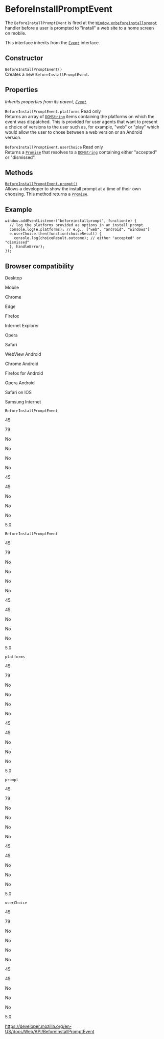 # BeforeInstallPromptEvent

The `BeforeInstallPromptEvent` is fired at the [`Window.onbeforeinstallprompt`](window/onbeforeinstallprompt) handler before a user is prompted to "install" a web site to a home screen on mobile.

This interface inherits from the [`Event`](event) interface.

## Constructor

<span class="page-not-created">`BeforeInstallPromptEvent()`</span>  
Creates a new `BeforeInstallPromptEvent`.

## Properties

_Inherits properties from its parent, [`Event`](event)._

<span class="page-not-created">`BeforeInstallPromptEvent.platforms`</span> <span class="badge inline readonly">Read only </span>  
Returns an array of [`DOMString`](domstring) items containing the platforms on which the event was dispatched. This is provided for user agents that want to present a choice of versions to the user such as, for example, "web" or "play" which would allow the user to chose between a web version or an Android version.

<span class="page-not-created">`BeforeInstallPromptEvent.userChoice`</span> <span class="badge inline readonly">Read only </span>  
Returns a [`Promise`](https://developer.mozilla.org/en-US/docs/Web/JavaScript/Reference/Global_Objects/Promise) that resolves to a [`DOMString`](domstring) containing either "accepted" or "dismissed".

## Methods

[`BeforeInstallPromptEvent.prompt()`](beforeinstallpromptevent/prompt)  
Allows a developer to show the install prompt at a time of their own choosing. This method returns a [`Promise`](https://developer.mozilla.org/en-US/docs/Web/JavaScript/Reference/Global_Objects/Promise).

## Example

    window.addEventListener("beforeinstallprompt", function(e) {
      // log the platforms provided as options in an install prompt
      console.log(e.platforms); // e.g., ["web", "android", "windows"]
      e.userChoice.then(function(choiceResult) {
        console.log(choiceResult.outcome); // either "accepted" or "dismissed"
      }, handleError);
    });

## Browser compatibility

Desktop

Mobile

Chrome

Edge

Firefox

Internet Explorer

Opera

Safari

WebView Android

Chrome Android

Firefox for Android

Opera Android

Safari on IOS

Samsung Internet

`BeforeInstallPromptEvent`

45

79

No

No

No

No

45

45

No

No

No

5.0

`BeforeInstallPromptEvent`

45

79

No

No

No

No

45

45

No

No

No

5.0

`platforms`

45

79

No

No

No

No

45

45

No

No

No

5.0

`prompt`

45

79

No

No

No

No

45

45

No

No

No

5.0

`userChoice`

45

79

No

No

No

No

45

45

No

No

No

5.0

<a href="https://developer.mozilla.org/en-US/docs/Web/API/BeforeInstallPromptEvent" class="_attribution-link">https://developer.mozilla.org/en-US/docs/Web/API/BeforeInstallPromptEvent</a>
